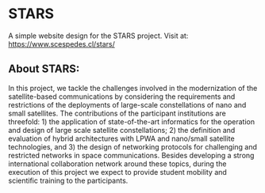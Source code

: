 # STARS
A simple website design for the STARS project. Visit at: https://www.scespedes.cl/stars/


## About STARS:

In this project, we tackle the challenges involved in the modernization of the satellite-based communications by considering the requirements and restrictions of the deployments of large-scale constellations of nano and small satellites. The contributions of the participant institutions are threefold: 1) the application of state-of-the-art informatics for the operation and design of large scale satellite constellations; 2) the definition and evaluation of hybrid architectures with LPWA and nano/small satellite technologies, and 3) the design of networking protocols for challenging and restricted networks in space communications. Besides developing a strong international collaboration network around these topics, during the execution of this project we expect to provide student mobility and scientific training to the participants.
